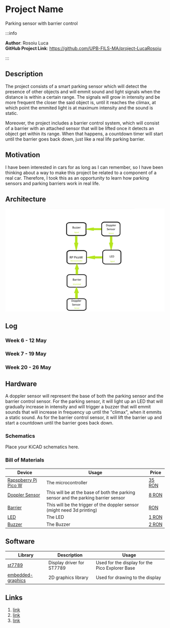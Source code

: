# Project Name
Parking sensor with barrier control

:::info 

**Author**: Rosoiu Luca \
**GitHub Project Link**: https://github.com/UPB-FILS-MA/project-LucaRosoiu

:::

## Description

The project consists of a smart parking sensor which will detect the presence of other objects and will emmit sound and light signals when the distance is within a certain range. The signals will grow in intensity and be more frequent the closer the said object is, until it reaches the climax, at which point the emmited light is at maximum intensity and the sound is static.

Moreover, the project includes a barrier control system, which will consist of a barrier with an attached sensor that will be lifted once it detects an object get within its range. When that happens, a countdown timer will start until the barrier goes back down, just like a real life parking barrier.

## Motivation

I have been interested in cars for as long as I can remember, so I have been thinking about a way to make this project be related to a component of a real car. Therefore, I took this as an opportunity to learn how parking sensors and parking barriers work in real life.

## Architecture 

![architecture](architectureLuca.png)

## Log

<!-- write every week your progress here -->

### Week 6 - 12 May

### Week 7 - 19 May

### Week 20 - 26 May

## Hardware

A doppler sensor will represent the base of both the parking sensor and the barrier control sensor. For the parking sensor, it will light up an LED that will gradually increase in intensity and will trigger a buzzer that will emmit sounds that will increase in frequency up until the "climax", when it emmits a static sound. As for the barrier control sensor, it will lift the barrier up and start a countdown until the barrier goes back down.

### Schematics

Place your KiCAD schematics here.

### Bill of Materials

<!-- Fill out this table with all the hardware components that you might need.

The format is 
```
| [Device](link://to/device) | This is used ... | [price](link://to/store) |

```

-->

| Device | Usage | Price |
|--------|--------|-------|
| [Rapspberry Pi Pico W](https://www.raspberrypi.com/documentation/microcontrollers/raspberry-pi-pico.html) | The microcontroller | [35 RON](https://www.optimusdigital.ro/en/raspberry-pi-boards/12394-raspberry-pi-pico-w.html) |
| [Doppler Sensor](https://www.nivetec.com.br/arquivos/Manual_Nivus_Sensor_KDA_us_Nivetec.pdf) | This will be at the base of both the parking sensor and the parking barrier sensor | [8 RON](https://www.optimusdigital.ro/ro/senzori-senzori-de-distanta/2039-senzor-de-proximitate-cu-microunde.html) |
| [Barrier]() | This will be the trigger of the doppler sensor (might need 3d printing) | [ RON]() |
| [LED](https://www.diodeled.com/technical-documents/) | The LED | [1 RON](https://componenteonline.ro/led-5mm-3v-galben-rotund-141002?product_id=147244) |
| [Buzzer](https://www.arduino.cc/reference/en/libraries/buzzer/) | The Buzzer | [2 RON](https://www.optimusdigital.ro/ro/audio-buzzere/635-buzzer-activ-de-3-v.html) |


## Software

| Library | Description | Usage |
|---------|-------------|-------|
| [st7789](https://github.com/almindor/st7789) | Display driver for ST7789 | Used for the display for the Pico Explorer Base |
| [embedded-graphics](https://github.com/embedded-graphics/embedded-graphics) | 2D graphics library | Used for drawing to the display |

## Links

<!-- Add a few links that inspired you and that you think you will use for your project -->

1. [link](https://www.youtube.com/watch?v=rDsevkPFaKI&ab_channel=AkaSoggyBunz)
2. [link](https://www.instructables.com/Raspberry-Pi-Park-Sensor/)
3. [link](https://www.youtube.com/watch?v=Ko_pbHlJ1mE&ab_channel=SaiAnirudhG)
